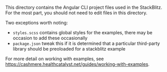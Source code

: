 This directory contains the Angular CLI project files used in the StackBlitz. For the most part, you should not need to edit files in this directory.

Two exceptions worth noting:
- `styles.scss` contains global styles for the examples, there may be occasion to add these occasionally
- `package.json` tweak this if it is determined that a particular third-party library should be preoloaded for a stackblitz example

For more detail on working with examples, see https://cashmere.healthcatalyst.net/guides/working-with-examples.